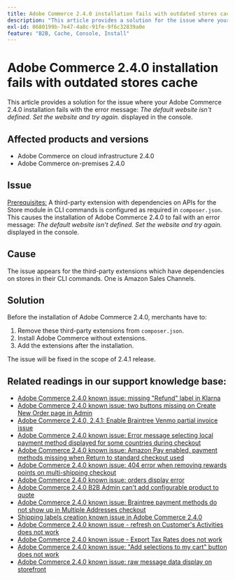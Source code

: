 ```yaml
---
title: Adobe Commerce 2.4.0 installation fails with outdated stores cache
description: "This article provides a solution for the issue where your Adobe Commerce 2.4.0 installation fails with the error message: *The default website isn't defined. Set the website and try again.* displayed in the console."
exl-id: 0680199b-7e47-4a8c-91fe-9f6c32839a0e
feature: "B2B, Cache, Console, Install"
---
```

# Adobe Commerce 2.4.0 installation fails with outdated stores cache

This article provides a solution for the issue where your Adobe Commerce 2.4.0 installation fails with the error message: *The default website isn't defined. Set the website and try again.* displayed in the console.

## Affected products and versions

* Adobe Commerce on cloud infrastructure 2.4.0
* Adobe Commerce on-premises 2.4.0

## Issue

<u>Prerequisites:</u>
A third-party extension with dependencies on APIs for the Store module in CLI commands is configured as required in `composer.json`. This causes the installation of Adobe Commerce 2.4.0 to fail with an error message: *The default website isn't defined. Set the website and try again.* displayed in the console.

## Cause

The issue appears for the third-party extensions which have dependencies on stores in their CLI commands. One is Amazon Sales Channels.

## Solution

Before the installation of Adobe Commerce 2.4.0, merchants have to:

1. Remove these third-party extensions from `composer.json`.
1. Install Adobe Commerce without extensions.
1. Add the extensions after the installation.

The issue will be fixed in the scope of 2.4.1 release.

## Related readings in our support knowledge base:

* [Adobe Commerce 2.4.0 known issue: missing "Refund" label in Klarna](/help/troubleshooting/payments/magento-2.4.0-known-issue-missing-refund-label-in-klarna.md)
* [Adobe Commerce 2.4.0 known issue: two buttons missing on Create New Order page in Admin](/help/troubleshooting/miscellaneous/magento-2.4.0-known-issue-create-new-order-buttons-missing.md)
* [Adobe Commerce 2.4.0, 2.4.1: Enable Braintree Venmo partial invoice issue](/help/troubleshooting/payments/magento-2.4.0-2.4.1-enable-braintree-venmo-partial-invoice-issue.md)
* [Adobe Commerce 2.4.0 known issue: Error message selecting local payment method displayed for some countries during checkout](/help/troubleshooting/payments/magento-2.4.0-checkout-error-selecting-local-payments.md)
* [Adobe Commerce 2.4.0 known issue: Amazon Pay enabled, payment methods missing when Return to standard checkout used](/help/troubleshooting/payments/magento-2.4.0-known-issue-amazon-pay-no-payment-methods.md)
* [Adobe Commerce 2.4.0 known issue: 404 error when removing rewards points on multi-shipping checkout](/help/troubleshooting/storefront/magento-2.4.0-404-error-removing-rewards-points-on-multi-shipping-checkout.md)
* [Adobe Commerce 2.4.0 known issue: orders display error](/help/troubleshooting/storefront/magento-2.4.0-known-issue-orders-display-error.md)
* [Adobe Commerce 2.4.0 B2B Admin can't add configurable product to quote](/help/troubleshooting/miscellaneous/magento-2.4.0-b2b-admin-can-t-add-configurable-product-to-quote.md)
* [Adobe Commerce 2.4.0 known issue: Braintree payment methods do not show up in Multiple Addresses checkout](/help/troubleshooting/payments/magento-2.4.0-braintree-not-in-multiple-addresses-checkout.md)
* [Shipping labels creation known issue in Adobe Commerce 2.4.0](/help/troubleshooting/known-issues-patches-attached/shipping-labels-creation-known-issue-in-magento-2.4.0.md)
* [Adobe Commerce 2.4.0 known issue - refresh on Customer's Activities does not work](/help/troubleshooting/miscellaneous/magento-2.4.0-refresh-on-customer-activities-does-not-work.md)
* [Adobe Commerce 2.4.0 known issue - Export Tax Rates does not work](/help/troubleshooting/miscellaneous/magento-2.4.0-known-issue-export-tax-rates-does-not-work.md)
* [Adobe Commerce 2.4.0 known issue: "Add selections to my cart" button does not work](/help/troubleshooting/miscellaneous/magento-2.4.0-add-selections-to-my-cart-does-not-work.md)
* [Adobe Commerce 2.4.0 known issue: raw message data display on storefront](/help/troubleshooting/storefront/magento-2.4.0-issue-storefront-raw-message-data-display.md)
